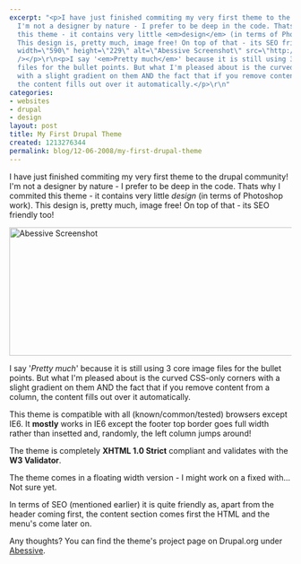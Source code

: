 ```yaml
---
excerpt: "<p>I have just finished commiting my very first theme to the drupal community!
  I'm not a designer by nature - I prefer to be deep in the code. Thats why I commited
  this theme - it contains very little <em>design</em> (in terms of Photoshop work).
  This design is, pretty much, image free! On top of that - its SEO friendly too!</p>\r\n<p><img
  width=\"590\" height=\"229\" alt=\"Abessive Screenshot\" src=\"http://www.thingy-ma-jig.co.uk/sites/thingy-ma-jig.co.uk/files/abessive-screenshot-small.png\"
  /></p>\r\n<p>I say '<em>Pretty much</em>' because it is still using 3 core image
  files for the bullet points. But what I'm pleased about is the curved CSS-only corners
  with a slight gradient on them AND the fact that if you remove content from a column,
  the content fills out over it automatically.</p>\r\n"
categories:
- websites
- drupal
- design
layout: post
title: My First Drupal Theme
created: 1213276344
permalink: blog/12-06-2008/my-first-drupal-theme
---
```

<p>I have just finished commiting my very first theme to the drupal community! I'm not a designer by nature - I prefer to be deep in the code. Thats why I commited this theme - it contains very little <em>design</em> (in terms of Photoshop work). This design is, pretty much, image free! On top of that - its SEO friendly too!</p>
<p><img width="590" height="229" alt="Abessive Screenshot" src="http://www.thingy-ma-jig.co.uk/sites/thingy-ma-jig.co.uk/files/abessive-screenshot-small.png" /></p>
<p>I say '<em>Pretty much</em>' because it is still using 3 core image files for the bullet points. But what I'm pleased about is the curved CSS-only corners with a slight gradient on them AND the fact that if you remove content from a column, the content fills out over it automatically.</p>
<!--break-->
<p>This theme is compatible with all (known/common/tested) browsers except IE6. It <strong>mostly</strong> works in IE6 except the footer top border goes full width rather than insetted and, randomly, the left column jumps around!</p>
<p>The theme is completely <strong>XHTML 1.0 Strict</strong> compliant and validates with the <strong>W3 Validator</strong>.</p>
<p>The theme comes in a floating width version - I might work on a fixed with... Not sure yet.</p>
<p>In terms of SEO (mentioned earlier) it is quite friendly as, apart from the header coming first, the content section comes first the HTML and the menu's come later on.</p>
<p>Any thoughts? You can find the theme's project page on Drupal.org under <a title="Abessive" href="http://drupal.org/project/abessive">Abessive</a>.</p>

